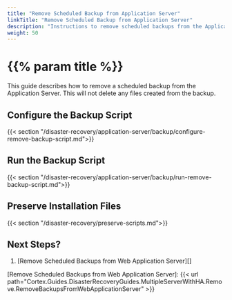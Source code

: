 ```yaml
---
title: "Remove Scheduled Backup from Application Server"
linkTitle: "Remove Scheduled Backup from Application Server"
description: "Instructions to remove scheduled backups from the Application Server."
weight: 50
---
```


# {{% param title %}}

This guide describes how to remove a scheduled backup from the Application Server. This will not delete any files created from the backup.

## Configure the Backup Script

{{< section "/disaster-recovery/application-server/backup/configure-remove-backup-script.md">}}

## Run the Backup Script

{{< section "/disaster-recovery/application-server/backup/run-remove-backup-script.md">}}

## Preserve Installation Files

{{< section "/disaster-recovery/preserve-scripts.md">}}

## Next Steps?

1. [Remove Scheduled Backups from Web Application Server][]

[Remove Scheduled Backups from Web Application Server]: {{< url path="Cortex.Guides.DisasterRecoveryGuides.MultipleServerWithHA.Remove.RemoveBackupsFromWebApplicationServer" >}}
